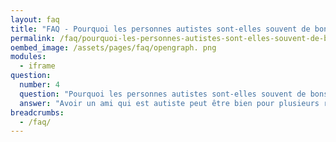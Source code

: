 ```yaml
---
layout: faq
title: "FAQ - Pourquoi les personnes autistes sont-elles souvent de bons amis ?"
permalink: /faq/pourquoi-les-personnes-autistes-sont-elles-souvent-de-bons-amis
oembed_image: /assets/pages/faq/opengraph. png
modules:
  - iframe
question: 
  number: 4
  question: "Pourquoi les personnes autistes sont-elles souvent de bons amis ?"
  answer: "Avoir un ami qui est autiste peut être bien pour plusieurs raisons. Un aspect de l'autisme est la manière très concrète dont la personne pense. Soit un fait est vrai soit il ne l'est pas. Par conséquent, l'honnêteté et la loyauté sont souvent des traits de caractères fréquents chez les personnes autistes. Même si l'amitié est longue à se développer, une personne autiste restera un ami fidèle. Une personne autiste peut également avoir un sens du détail ou une connaissance exceptionnelle sur un certain sujet. Cela peut être un bon moyen de développer l'amitié. Vous pouvez débattre ensemble ou travailler sur un projet autour de ce sujet. "
breadcrumbs:
  - /faq/
---
```


